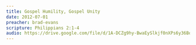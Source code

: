 ```yaml
---
title: Gospel Humility, Gospel Unity
date: 2012-07-01
preacher: brad-evans
scripture: Philippians 2:1-4
audio: https://drive.google.com/file/d/1A-DCZg9hy-BwaEySlkjf0nXPs6y36Bot/view
---
```

